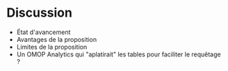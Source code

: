 # Discussion

- État d'avancement
- Avantages de la proposition
- Limites de la proposition
- Un OMOP Analytics qui "aplatirait" les tables pour faciliter le requêtage ?

